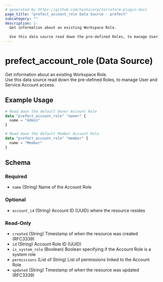 ```yaml
---
# generated by https://github.com/hashicorp/terraform-plugin-docs
page_title: "prefect_account_role Data Source - prefect"
subcategory: ""
description: |-
  Get information about an existing Workspace Role.
  
  Use this data source read down the pre-defined Roles, to manage User and Service Account access.
---
```


# prefect_account_role (Data Source)

Get information about an existing Workspace Role.
<br>
Use this data source read down the pre-defined Roles, to manage User and Service Account access.

## Example Usage

```terraform
# Read down the default Owner Account Role
data "prefect_account_role" "owner" {
  name = "Admin"
}

# Read down the default Member Account Role
data "prefect_account_role" "member" {
  name = "Member"
}
```

<!-- schema generated by tfplugindocs -->
## Schema

### Required

- `name` (String) Name of the Account Role

### Optional

- `account_id` (String) Account ID (UUID) where the resource resides

### Read-Only

- `created` (String) Timestamp of when the resource was created (RFC3339)
- `id` (String) Account Role ID (UUID)
- `is_system_role` (Boolean) Boolean specifying if the Account Role is a system role
- `permissions` (List of String) List of permissions linked to the Account Role
- `updated` (String) Timestamp of when the resource was updated (RFC3339)
